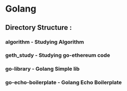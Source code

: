 # Golang

## Directory Structure :

### algorithm - Studying Algorithm

### geth_study - Studying go-ethereum code

### go-library - Golang Simple lib

### go-echo-boilerplate - Golang Echo Boilerplate

